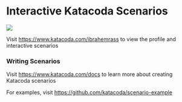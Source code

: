 # Interactive Katacoda Scenarios

[![](http://shields.katacoda.com/katacoda/ibrahemrass/count.svg)](https://www.katacoda.com/ibrahemrass "Get your profile on Katacoda.com")

Visit https://www.katacoda.com/ibrahemrass to view the profile and interactive scenarios

### Writing Scenarios
Visit https://www.katacoda.com/docs to learn more about creating Katacoda scenarios

For examples, visit https://github.com/katacoda/scenario-example
